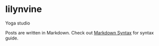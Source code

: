 # lilynvine
Yoga studio

Posts are written in Markdown. Check out [Markdown Syntax](https://www.markdownguide.org/basic-syntax) for syntax guide.